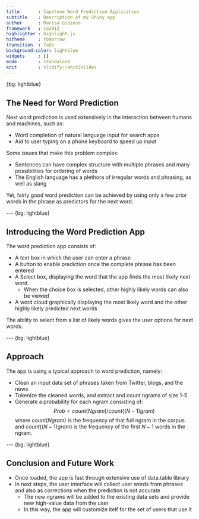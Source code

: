 ```yaml
---  
title       : Capstone Word Prediction Application
subtitle    : Description of my Shiny app
author      : Marisa Gioioso
framework   : io2012  
highlighter : highlight.js
hitheme     : tomorrow
transition  : fade
background-color: lightblue
widgets     : [] 
mode        : standalone 
knit        : slidify::knit2slides
---  
```


{bg: lightblue}
## The Need for Word Prediction

Next word prediction is used extensively in the interaction
between humans and machines, such as:

- Word completion of natural language input for search apps
- Aid to user typing on a phone keyboard to speed up input

Some issues that make this problem complex:
- Sentences can have complex structure with multiple phrases and many possibilities for ordering of words
- The English language has a plethora of irregular words and phrasing, as well as slang

Yet, fairly good word prediction can be achieved
by using only a few prior words in the phrase as predictors
 for the next word.


--- {bg: lightblue}

## Introducing the Word Prediction App

The word prediction app consists of:
- A text box in which the user can enter a phrase
- A button to enable prediction once the complete phrase has been entered
- A Select box, displaying the word that the app finds the most likely next word. 
    - When the choice box is selected, other highly likely words can also be viewed
- A word cloud graphically displaying the most likely word and the other highly likely predicted next words

The ability to select from a list of likely words gives the user options for next words.

--- {bg: lightblue}

## Approach

The app is using a typical approach to word prediction, namely:
- Clean an input data set of phrases taken from Twitter, blogs, and the news
- Tokenize the cleaned words, and extract and count ngrams of size 1-5
- Generate a probability for each ngram consisting of:
$$Prob = count(Ngram)/count((N-1)gram)$$
where $count(Ngram)$ is the frequency of that full ngram in the corpus and $count((N-1)gram)$ is the frequency of the first $N-1$ words in the ngram.

--- {bg: lightblue}

## Conclusion and Future Work

- Once loaded, the app is fast through extensive use of data.table library
- In next steps, the user interface will collect user words from phrases and also as corrections when the prediction is not accurate
    - The new ngrams will be added to the existing data sets and provide new high-value data from the user
    - In this way, the app will customize itelf for the set of users that use it
